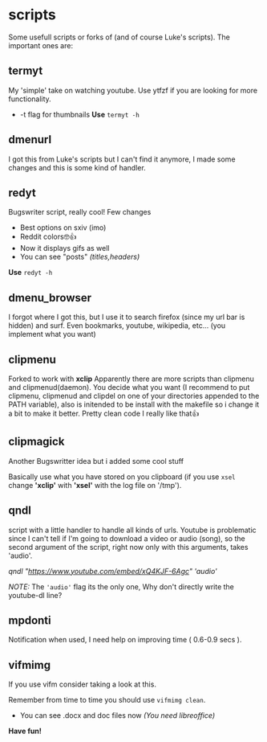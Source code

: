 # scripts
Some usefull scripts or forks of (and of course Luke's scripts).
The important ones are:

## termyt
My 'simple' take on watching youtube. Use ytfzf if you are looking for more functionality.
- -t flag for thumbnails
**Use** `termyt -h`

## dmenurl
I got this from Luke's scripts but I can't find it anymore, I made some changes and this is some kind of handler.

## redyt
Bugswriter script, really cool!
Few changes
- Best options on sxiv (imo)
- Reddit colors🤓👍
- Now it displays gifs as well
- You can see "posts" _(titles,headers)_

**Use** `redyt -h`

## dmenu_browser
I forgot where I got this, but I use it to search firefox (since my url bar is hidden) and surf.
Even bookmarks, youtube, wikipedia, etc... (you implement what you want)

## clipmenu
Forked to work with **xclip**
Apparently there are more scripts than clipmenu and clipmenud(daemon). You decide what you want (I recommend to put clipmenu, clipmenud and clipdel on one of your directories appended to the PATH variable), also is initended to be install with the makefile so i change it a bit to make it better. Pretty clean code I really like that👍

## clipmagick
Another Bugswritter idea but i added some cool stuff

Basically use what you have stored on you clipboard (if you use `xsel` change **'xclip'** with **'xsel'** with the log file on '/tmp').

## qndl
script with a little handler to handle all kinds of urls. Youtube is problematic since I can't tell if I'm going to download a video or audio (song), so the second argument of the script, right now only with this arguments, takes 'audio'.

_qndl "https://www.youtube.com/embed/xQ4KJF-6Agc" 'audio'_

_NOTE:_ The `'audio'` flag its the only one, Why don't directly write the youtube-dl line?

## mpdonti
Notification when used, I need help on improving time ( 0.6-0.9 secs ).

## vifmimg
If you use vifm consider taking a look at this.

Remember from time to time you should use `vifmimg clean`.

- You can see .docx and doc files now _(You need libreoffice)_

**Have fun!**
